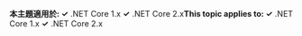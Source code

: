 <span data-ttu-id="fb630-101">**本主題適用於: ✓** .NET Core 1.x **✓** .NET Core 2.x</span><span class="sxs-lookup"><span data-stu-id="fb630-101">**This topic applies to: ✓** .NET Core 1.x **✓** .NET Core 2.x</span></span>
